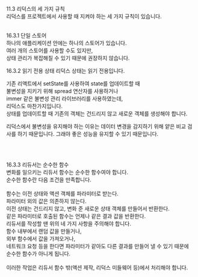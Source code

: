 11.3 리덕스의 세 가지 규칙<br/>
리덕스를 프로젝트에서 사용할 때 지켜야 하는 세 가지 규칙이 있습니다.<br/>

 

 

 
<br/>
16.3.1 단일 스토어<br/>
하나의 애플리케이션 안에는 하나의 스토어가 있습니다.<br/>
 여러 개의 스토어를 사용할 수도 있지만, <br/>
 상태 관리가 복잡해질 수 있기 때문에 권장하지 않습니다.<br/>

 

 

 

16.3.2 읽기 전용 상태
리덕스 상태는 읽기 전용입니다. <br/>

기존 리액트에서 setState를 사용하여 state를 업데이트할 때 <br/>
불변성을 지키기 위해 spread 연산자를 사용하거나 <br/>
immer 같은 불변성 관리 라이브러리를 사용하였는데, <br/>
리덕스도 마찬가지입니다. <br/>
상태를 업데이트할 때 기존의 객체는 건드리지 않고 새로운 객체를 생성해야 합니다.<br/>

리덕스에서 불변성을 유지해야 하는 이유는 데이터 변경을 감지하기 위해 얕은 비교 검사를 하기 때문입니다. 그래야 좋은 성능을 유지할 수 있기 때문입니다.

 

<br/><br/> 

 

16.3.3 리듀서는 순수한 함수<br/>
변화를 일으키는 리듀서 함수는 순수한 함수여야 합니다. <br/>
순수한 함수란 다음 조건을 만족합니다.<br/>
<br/>
함수는 이전 상태와 액션 객체를 파라미터로 받는다.<br/>
파라미터 외의 값은 의존하지 않는다.<br/>
이전 상태는 건드리지 않고, 변화 준 새로운 상태 객체를 만들어서 반환한다.<br/>
같은 파라미터로 호출된 함수는 언제나 같은 결과 값을 반환한다.<br/>
리듀서를 작성할 땐 위의 네 가지 사항을 주의해야 합니다. <br/>
함수 내부에서 랜덤 값을 만들거나, <br/>
외부 함수에서 값을 가져오거나, <br/>
네트워크 요청 등을 한다면 파라미터가 같아도 다른 결과를 만들어 낼 수 있기 때문에 <br/>
순수한 함수가 아니게 됩니다. <br/>
<br/>
이러한 작업은 리듀서 함수 밖(액션 제작, 리덕스 미들웨어 등)에서 처리해야 합니다.<br/>

 

 
